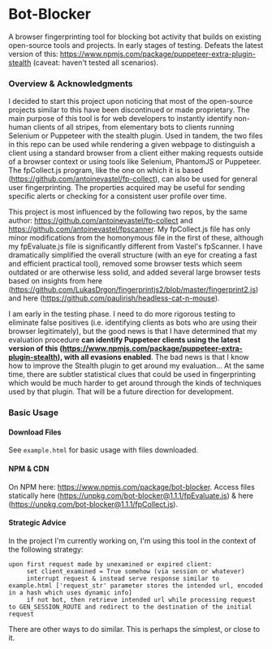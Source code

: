 # Bot-Blocker
A browser fingerprinting tool for blocking bot activity that builds on existing open-source tools and projects. In early stages of testing. Defeats the latest version of this: https://www.npmjs.com/package/puppeteer-extra-plugin-stealth (caveat: haven't tested all scenarios).

### Overview & Acknowledgments
I decided to start this project upon noticing that most of the open-source projects similar to this have been discontinued or made proprietary. The main purpose of this tool is for web developers to instantly identify non-human clients of all stripes, from elementary bots to clients running Selenium or Puppeteer with the stealth plugin. Used in tandem, the two files in this repo can be used while rendering a given webpage to distinguish a client using a standard browser from a client either making requests outside of a browser context or using tools like Selenium, PhantomJS or Puppeteer. The fpCollect.js program, like the one on which it is based (https://github.com/antoinevastel/fp-collect), can also be used for general user fingerprinting. The properties acquired may be useful for sending specific alerts or checking for a consistent user profile over time.

This project is most influenced by the following two repos, by the same author: https://github.com/antoinevastel/fp-collect and https://github.com/antoinevastel/fpscanner. My fpCollect.js file has only minor modifications from the homonymous file in the first of these, although my fpEvaluate.js file is significantly different from Vastel's fpScanner. I have dramatically simplified the overall structure (with an eye for creating a fast and efficient practical tool), removed some browser tests which seem outdated or are otherwise less solid, and added several large browser tests based on insights from here (https://github.com/LukasDrgon/fingerprintjs2/blob/master/fingerprint2.js) and here (https://github.com/paulirish/headless-cat-n-mouse). 

I am early in the testing phase. I need to do more rigorous testing to eliminate false positives (i.e. identifying clients as bots who are using their browser legitimately), but the good news is that I have determined that my evaluation procedure **can identify Puppeteer clients using the latest version of this (https://www.npmjs.com/package/puppeteer-extra-plugin-stealth), with all evasions enabled**. The bad news is that I know how to improve the Stealth plugin to get around my evaluation... At the same time, there are subtler statistical clues that could be used in fingerprinting which would be much harder to get around through the kinds of techniques used by that plugin. That will be a future direction for development.

### Basic Usage
#### Download Files
 See `example.html` for basic usage with files downloaded.

#### NPM & CDN
On NPM here: https://www.npmjs.com/package/bot-blocker. Access files statically here (https://unpkg.com/bot-blocker@1.1.1/fpEvaluate.js) & here (https://unpkg.com/bot-blocker@1.1.1/fpCollect.js). 

#### Strategic Advice
In the project I'm currently working on, I'm using this tool in the context of the following strategy:

````
upon first request made by unexamined or expired client:
     set client_examined = True somehow (via session or whatever)
     interrupt request & instead serve response similar to example.html ['request_str' parameter stores the intended url, encoded in a hash which uses dynamic info]
     if not bot, then retrieve intended url while processing request to GEN_SESSION_ROUTE and redirect to the destination of the initial request
````
     
There are other ways to do similar. This is perhaps the simplest, or close to it.
